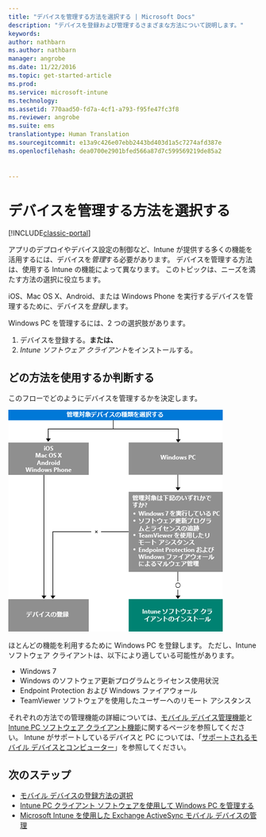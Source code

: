 ```yaml
---
title: "デバイスを管理する方法を選択する | Microsoft Docs"
description: "デバイスを登録および管理するさまざまな方法について説明します。"
keywords: 
author: nathbarn
ms.author: nathbarn
manager: angrobe
ms.date: 11/22/2016
ms.topic: get-started-article
ms.prod: 
ms.service: microsoft-intune
ms.technology: 
ms.assetid: 770aad50-fd7a-4cf1-a793-f95fe47fc3f8
ms.reviewer: angrobe
ms.suite: ems
translationtype: Human Translation
ms.sourcegitcommit: e13a9c426e07ebb2443bd403d1a5c7274afd387e
ms.openlocfilehash: dea0700e2901bfed566a87d7c599569219de85a2


---
```


# <a name="choose-how-to-manage-devices"></a>デバイスを管理する方法を選択する

[!INCLUDE[classic-portal](../includes/classic-portal.md)]

アプリのデプロイやデバイス設定の制御など、Intune が提供する多くの機能を活用するには、デバイスを*管理*する必要があります。 デバイスを管理する方法は、使用する Intune の機能によって異なります。 このトピックは、ニーズを満たす方法の選択に役立ちます。

iOS、Mac OS X、Android、または Windows Phone を実行するデバイスを管理するために、デバイスを*登録*します。

Windows PC を管理するには、2 つの選択肢があります。

1. デバイスを登録する。**または、**
2. *Intune ソフトウェア クライアント*をインストールする。

## <a name="decide-which-method-to-use"></a>どの方法を使用するか判断する
このフローでどのようにデバイスを管理するかを決定します。

![デバイス管理の開始方法の決定フロー](./media/choose-manage-method.png)

ほとんどの機能を利用するために Windows PC を登録します。 ただし、Intune ソフトウェア クライアントは、以下により適している可能性があります。

- Windows 7
- Windows のソフトウェア更新プログラムとライセンス使用状況
- Endpoint Protection および Windows ファイアウォール
- TeamViewer ソフトウェアを使用したユーザーへのリモート アシスタンス

それぞれの方法での管理機能の詳細については、[モバイル デバイス管理機能](mobile-device-management-capabilities-in-microsoft-intune.md)と[Intune PC ソフトウェア クライアント機能](windows-pc-management-capabilities-in-microsoft-intune.md)に関するページを参照してください。
Intune がサポートしているデバイスと PC については、「[サポートされるモバイル デバイスとコンピューター](https://docs.microsoft.com/intune/get-started/what-to-know-before-you-start-microsoft-intune#intune-supported-devices)」を参照してください。

## <a name="next-steps"></a>次のステップ

- [モバイル デバイスの登録方法の選択](/intune/get-started/choose-how-to-enroll-devices1)
- [Intune PC クライアント ソフトウェアを使用して Windows PC を管理する](/intune/deploy-use/manage-windows-pcs-with-microsoft-intune)
- [Microsoft Intune を使用した Exchange ActiveSync モバイル デバイスの管理](/intune/deploy-use/mobile-device-management-with-exchange-activesync-and-microsoft-intune)



<!--HONumber=Dec16_HO3-->


